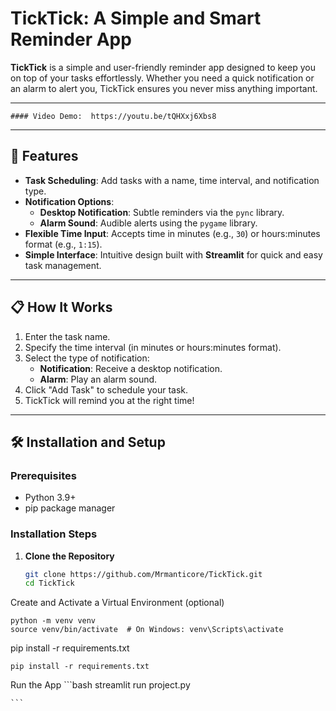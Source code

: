 # TickTick: A Simple and Smart Reminder App

**TickTick** is a simple and user-friendly reminder app designed to keep you on top of your tasks effortlessly. Whether you need a quick notification or an alarm to alert you, TickTick ensures you never miss anything important.

---
    #### Video Demo:  https://youtu.be/tQHXxj6Xbs8
---

## 🚀 Features

- **Task Scheduling**: Add tasks with a name, time interval, and notification type.
- **Notification Options**:
  - **Desktop Notification**: Subtle reminders via the `pync` library.
  - **Alarm Sound**: Audible alerts using the `pygame` library.
- **Flexible Time Input**: Accepts time in minutes (e.g., `30`) or hours:minutes format (e.g., `1:15`).
- **Simple Interface**: Intuitive design built with **Streamlit** for quick and easy task management.

---

## 📋 How It Works

1. Enter the task name.
2. Specify the time interval (in minutes or hours:minutes format).
3. Select the type of notification:
   - **Notification**: Receive a desktop notification.
   - **Alarm**: Play an alarm sound.
4. Click "Add Task" to schedule your task.
5. TickTick will remind you at the right time!

---

## 🛠️ Installation and Setup

### Prerequisites
- Python 3.9+
- pip package manager

### Installation Steps

1. **Clone the Repository**
   ```bash
   git clone https://github.com/Mrmanticore/TickTick.git
   cd TickTick

Create and Activate a Virtual Environment (optional)

```
python -m venv venv
source venv/bin/activate  # On Windows: venv\Scripts\activate
```
pip install -r requirements.txt
```
pip install -r requirements.txt
```

Run the App
    ```bash
streamlit run project.py

    ```
